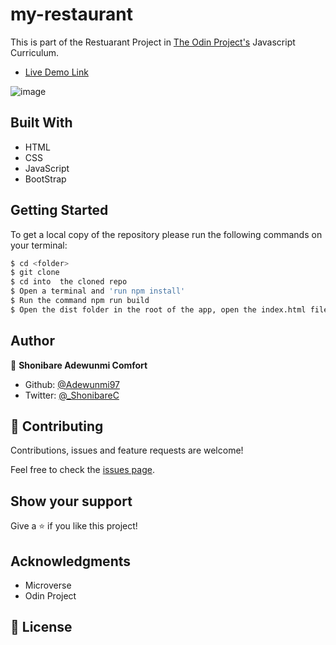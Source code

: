 # my-restaurant

This is part of the Restuarant Project in [The Odin Project's](https://www.theodinproject.com/courses/javascript/lessons/restaurant-page?ref=lnav) Javascript Curriculum.


- [Live Demo Link](https://adewunmi97.github.io/my-restaurant/)

![image](https://user-images.githubusercontent.com/60876346/121369974-38998680-c934-11eb-9411-a43efae2d14b.png)


## Built With

- HTML
- CSS
- JavaScript
- BootStrap

## Getting Started

To get a local copy of the repository please run the following commands on your terminal:

```bash
$ cd <folder>
$ git clone
$ cd into  the cloned repo
$ Open a terminal and 'run npm install'
$ Run the command npm run build
$ Open the dist folder in the root of the app, open the index.html file with a browser(Chrome, Firefox...)
```

## Author

👤 **Shonibare Adewunmi Comfort**

- Github: [@Adewunmi97](https://github.com/Adewunmi97)
- Twitter: [@_ShonibareC](https://twitter.com/_ShonibareC)

## 🤝 Contributing

Contributions, issues and feature requests are welcome!

Feel free to check the [issues page](https://github.com/Adewunmi97/my-restaurant/issues).

## Show your support

Give a ⭐️ if you like this project!

## Acknowledgments

- Microverse
- Odin Project

## 📝 License